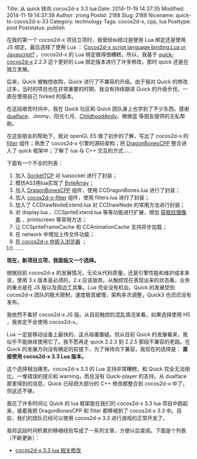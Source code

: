 Title: 从 quick 转向 cocos2d-x 3.3 lua
Date: 2014-11-19 14:37:35
Modified: 2014-11-19 14:37:38
Author: zrong
Postid: 2188
Slug: 2188
Nicename: quick-to-cocos2d-x-33
Category: technology
Tags: cocos2d-x, cpp, lua
Posttype: post
Poststatus: publish

在我的第一个 cocos2d-x 项目立项时，我曾经纠结过是使用 Lua 绑定还是使用 JS 绑定。最后选择了使用 Lua ： [Cocos2d-x script language binding:Lua or Javascript?][8] 。cocos2d-x 的 Lua 绑定做得很糟糕，所以，我基于 [quick-cocos2d-x][1] 2.2.3 这个更好的 Lua 绑定版本进行了许多修改，那时 quick 还是在独立发展。

后来，Quick 被触控收购，Quick 进行了不兼容的升级。由于我对 Quick 的修改过多，当时的项目也在非常重要的时期，我没有持续跟进 Quick 的升级步伐，一直在使用自己 forked 的版本。

在这段艰苦时间中，我在 Quick 社区和 Quick 团队身上也学到了不少东西。感谢 [dualface][7]、Jimmy、阳光七月、[ChildhoodAndy][6]、微微蓝 等朋友提供的无私帮助。

在这些朋友的帮助下，我对 openGL ES 做了初步的了解，写出了 cocos2d-x 的 [filter][3] 组件；熟悉了 cocos2d-x 引擎的源码架构；把 [DragonBonesCPP][2] 整合进入了 quick 框架中；了解了 lua 与 C++ 交互的方式……

下面有一个不全的列表： <!--more-->

1. 加入 [SocketTCP][4] 对 luasocket 进行了封装；
1. 模仿AS3用lua实现了 [ByteArray][5]；
1. 加入 [DragonBonesCPP][2] 组件，使用 CCDragonBones.lua 进行了封装；
1. 加入 [cocos2d-x-filter][3] 组件，使用 filters.lua 进行了封装；
1. 加入了 CCDrawNodeExtend.lua 对 CCDrawNode 的常用方法进行封装；
1. 对 display.lua 、CCSpriteExtend.lua 等等功能进行扩展，增加 [获取纹理像素][10] 、printscreen 等常用方法；
1. 让 CCSpriteFrameCache 和 CCAnimationCache 支持异步加载；
1. 在 network 中增加上传文件功能；
1. [在 cocos2d-x 中嵌入浏览器][9] ；
1. ……

**现在，新项目立项，我面临又一个选择。**

根据目前 cocos2d-x 的发展情况，无论从代码质量，还是引擎性能和维护成本来说，使用 3.x 版本是必须的，2.x 应该放弃。从触控现在表现出来的状态看，业务的重点是在 JS 版以及周边工具集。Lua 完全没有机会。Quick 的发展受到 cocos2d-x 团队的极大限制，速度极其缓慢，架构多次调整，Quick3 也迟迟没有发布。

我依然不看好 cocos2d-x JS 版。从目前触控的混乱情况来看，如果选择使用 H5 ，我肯定不会使用 cocos2d-x。

Lua 一定是移动设备上最快的，这点毋庸置疑。但从目前 Quick 的发展看来，我似乎不能继续使用它了。我不愿再走 quick 2.2.3 到 2.2.5 那段不兼容的老路。在 Quick 的发展方向没有确定的前提下，为了保持向下兼容，我现在的选择是： **直接使用 cocos2d-x 3.3 Lua 版本。**

这个选择相当痛苦。cocos2d-x 3.3 的 Lua 支持非常糟糕，和 Quick 完全无法相比。一堆错误的提示和 warning，而且没有 Quick-player 的支持。从 dualface 那里得到的消息，Quick 已经把大部分的 C++ 修改都整合到 cocos2d-x 中了，但这还不够。

我花了许多时间让 Quick 的 lua 框架能在我们的 cocos2d-x 3.3 lua 项目中跑起来，接着我把 DragonBonesCPP 和 filter 都移植到了 cocos2d-x 3.3 中。目前，我们的团队已经可以使用 cocos2d-x 3.3 进行游戏的正常开发了。

我将这段时间积累的移植经验写成了一系列文章，方便以后查阅。下面是个列表（不断更新）：

- [cocos2d-x 3.3 lua 相关修改][51]

[1]: https://github.com/zrong/quick-cocos2d-x
[2]: http://zengrong.net/post/2133.htm
[3]: https://github.com/zrong/cocos2d-x-filters
[4]: http://zengrong.net/post/1980.htm
[5]: http://zengrong.net/post/1968.htm
[6]: http://childhood.logdown.com/
[7]: http://quick.cocoachina.com/
[8]: http://zengrong.net/post/1924.htm
[9]: http://zengrong.net/post/2123.htm
[10]: http://zengrong.net/post/2104.htm
[51]: http://zengrong.net/post/2194.htm
